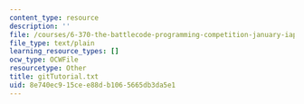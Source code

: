 ```yaml
---
content_type: resource
description: ''
file: /courses/6-370-the-battlecode-programming-competition-january-iap-2013/8e740ec915cee88db1065665db3da5e1_gitTutorial.txt
file_type: text/plain
learning_resource_types: []
ocw_type: OCWFile
resourcetype: Other
title: gitTutorial.txt
uid: 8e740ec9-15ce-e88d-b106-5665db3da5e1
---
```


